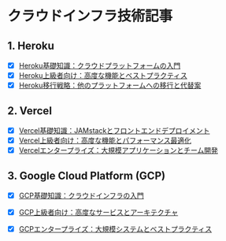 # クラウドインフラ技術記事

## 1. Heroku

- [x] [Heroku基礎知識：クラウドプラットフォームの入門](./heroku/heroku-basics.md)
- [x] [Heroku上級者向け：高度な機能とベストプラクティス](./heroku/heroku-advanced.md)
- [x] [Heroku移行戦略：他のプラットフォームへの移行と代替案](./heroku/heroku-migration.md)

## 2. Vercel

- [x] [Vercel基礎知識：JAMstackとフロントエンドデプロイメント](./vercel/vercel-basics.md)
- [x] [Vercel上級者向け：高度な機能とパフォーマンス最適化](./vercel/vercel-advanced.md)
- [x] [Vercelエンタープライズ：大規模アプリケーションとチーム開発](./vercel/vercel-enterprise.md)

## 3. Google Cloud Platform (GCP)

- [x] [GCP基礎知識：クラウドインフラの入門](./gcp/gcp-basics.md)
- [x] [GCP上級者向け：高度なサービスとアーキテクチャ](./gcp/gcp-advanced.md)
- [x] [GCPエンタープライズ：大規模システムとベストプラクティス](./gcp/gcp-enterprise.md)

